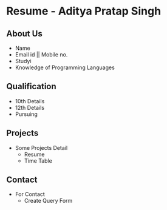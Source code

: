 # Resume - Aditya Pratap Singh

## About Us
- Name
- Email id || Mobile no.
- Studyi
- Knowledge of Programming Languages 


## Qualification
- 10th Details
- 12th Details
- Pursuing

## Projects
- Some Projects Detail
  - Resume
  - Time Table

## Contact
- For Contact
  - Create Query Form